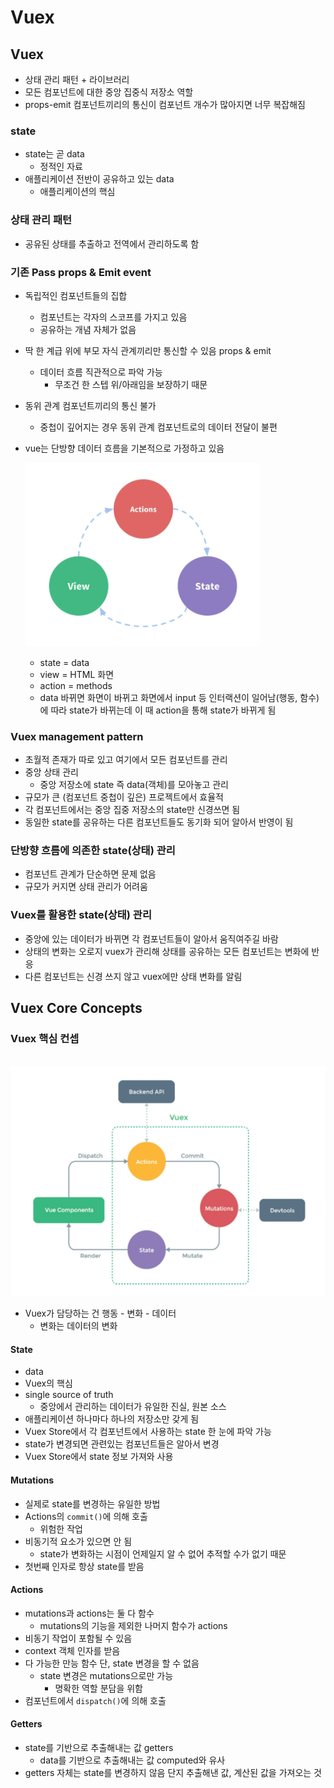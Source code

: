 # Vuex

## Vuex

- 상태 관리 패턴 + 라이브러리
- 모든 컴포넌트에 대한 중앙 집중식 저장소 역할
- props-emit 컴포넌트끼리의 통신이 컴포넌트 개수가 많아지면 너무 복잡해짐

### state

- state는 곧 data 
  - 정적인 자료
- 애플리케이션 전반이 공유하고 있는 data
  - 애플리케이션의 핵심

### 상태 관리 패턴

- 공유된 상태를 추출하고 전역에서 관리하도록 함

### 기존  Pass props & Emit event

- 독립적인 컴포넌트들의 집합

  - 컴포넌트는 각자의 스코프를 가지고 있음
  - 공유하는 개념 자체가 없음

- 딱 한 계급 위에 부모 자식 관계끼리만 통신할 수 있음 props & emit

  - 데이터 흐름 직관적으로 파악 가능
    - 무조건 한 스텝 위/아래임을 보장하기 때문

- 동위 관계 컴포넌트끼리의 통신 불가

  - 중첩이 깊어지는 경우 동위 관계 컴포넌트로의 데이터 전달이 불편

- vue는 단방향 데이터 흐름을 기본적으로 가정하고 있음

  ![image-20220511125737941](Vuex.assets/image-20220511125737941.png)

  - state = data
  - view = HTML 화면
  - action = methods
  - data 바뀌면 화면이 바뀌고 화면에서 input 등 인터랙션이 일어남(행동, 함수)에 따라 state가 바뀌는데 이 때 action을 통해 state가 바뀌게 됨

### Vuex management pattern

- 초월적 존재가 따로 있고 여기에서 모든 컴포넌트를 관리
- 중앙 상태 관리
  - 중앙 저장소에 state 즉 data(객체)를 모아놓고 관리
- 규모가 큰 (컴포넌트 중첩이 깊은) 프로젝트에서 효율적
- 각 컴포넌트에서는 중앙 집중 저장소의 state만 신경쓰면 됨
- 동일한 state를 공유하는 다른 컴포넌트들도 동기화 되어 알아서 반영이 됨

### 단방향 흐름에 의존한 state(상태) 관리

- 컴포넌트 관계가 단순하면 문제 없음
- 규모가 커지면 상태 관리가 어려움

### Vuex를 활용한 state(상태) 관리

- 중앙에 있는 데이터가 바뀌면 각 컴포넌트들이 알아서 움직여주길 바람
- 상태의 변화는 오로지 vuex가 관리해 상태를 공유하는 모든 컴포넌트는 변화에 반응
- 다른 컴포넌트는 신경 쓰지 않고 vuex에만 상태 변화를 알림



## Vuex Core Concepts

### Vuex 핵심 컨셉

​	![image-20220511130022478](Vuex.assets/image-20220511130022478.png)

- Vuex가 담당하는 건 행동 - 변화 - 데이터 
  - 변화는 데이터의 변화

#### State

- data
- Vuex의 핵심
- single source of truth
  - 중앙에서 관리하는 데이터가 유일한 진실, 원본 소스
- 애플리케이션 하나마다 하나의 저장소만 갖게 됨
- Vuex Store에서 각 컴포넌트에서 사용하는 state 한 눈에 파악 가능
- state가 변경되면 관련있는 컴포넌트들은 알아서 변경
- Vuex Store에서 state 정보 가져와 사용

#### Mutations

- 실제로 state를 변경하는 유일한 방법
- Actions의 `commit()`에 의해 호출
  - 위험한 작업
- 비동기적 요소가 있으면 안 됨
  - state가 변화하는 시점이 언제일지 알 수 없어 추적할 수가 없기 때문
- 첫번째 인자로 항상 state를 받음

#### Actions

- mutations과 actions는 둘 다 함수
  - mutations의 기능을 제외한 나머지 함수가 actions
- 비동기 작업이 포함될 수 있음
- context 객체 인자를 받음
- 다 가능한 만능 함수 단, state 변경을 할 수 없음
  - state 변경은 mutations으로만 가능
    - 명확한 역할 분담을 위함
- 컴포넌트에서 `dispatch()`에 의해 호출

#### Getters

- state를 기반으로 추출해내는 값 getters
  - data를 기반으로 추출해내는 값 computed와 유사
- getters 자체는 state를 변경하지 않음 단지 추출해낸 값, 계산된 값을 가져오는 것


